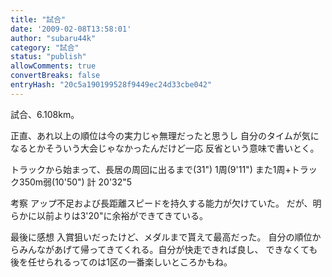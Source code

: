 ```yaml
---
title: "試合"
date: '2009-02-08T13:58:01'
author: "subaru44k"
category: "試合"
status: "publish"
allowComments: true
convertBreaks: false
entryHash: "20c5a190199528f9449ec24d33cbe042"
---
```

試合、6.108km。

正直、あれ以上の順位は今の実力じゃ無理だったと思うし
自分のタイムが気になるとかそういう大会じゃなかったんだけど一応
反省という意味で書いとく。

トラックから始まって、長居の周回に出るまで(31")
1周(9'11")
また1周+トラック350m弱(10'50")
計 20'32"5

考察
アップ不足および長距離スピードを持久する能力が欠けていた。
だが、明らかに以前よりは3'20"に余裕ができてきている。

最後に感想
入賞狙いだったけど、メダルまで貰えて最高だった。
自分の順位からみんながあげて帰ってきてくれる。自分が快走できれば良し、
できなくても後を任せられるってのは1区の一番楽しいところかもね。
